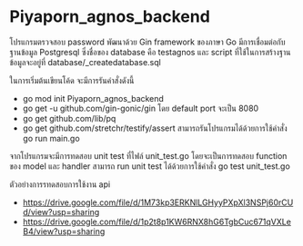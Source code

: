 # Piyaporn_agnos_backend

โปรแกรมตรวจสอบ password พัฒนาด้วย Gin framework ของภาษา Go 
มีการเชื่อมต่อกับฐานข้อมูล Postgresql ซึ่งชื่อของ database คือ testagnos และ script ที่ใช้ในการสร้างฐานข้อมูลจะอยู่ที่ database/_createdatabase.sql

ในการเริ่มต้นเขียนโค้ด จะมีการรันคำสั่งดังนี้
- go mod init Piyaporn_agnos_backend
- go get -u github.com/gin-gonic/gin
โดย default port จะเป็น 8080
- go get github.com/lib/pq
- go get github.com/stretchr/testify/assert
สามารถรันโปรแกรมได้ด้วยการใช้คำสั่ง go run main.go

จากโปรแกรมจะมีการทดสอบ unit test ที่ไฟล์ unit_test.go โดยจะเป็นการทดสอบ function ของ model และ handler สามารถ run unit test ได้ด้วยการใช้คำสั่ง
go test unit_test.go

ตัวอย่างการรทดสอบการใช้งาน api
- https://drive.google.com/file/d/1M73kp3ERKNlLGHyyPXpXl3NSPj60rCUd/view?usp=sharing
- https://drive.google.com/file/d/1p2t8p1KW6RNX8hG6TgbCuc671qVXLeB4/view?usp=sharing
